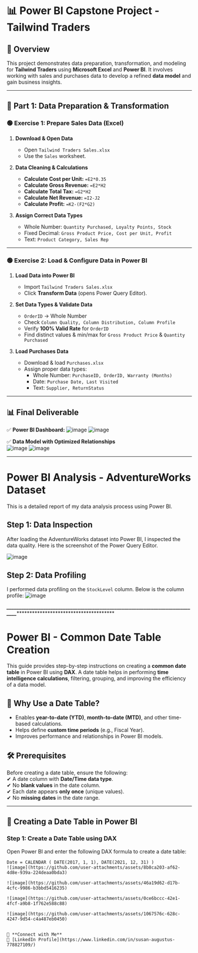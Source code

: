 # 📊 Power BI Capstone Project - Tailwind Traders

## 🚀 Overview
This project demonstrates data preparation, transformation, and modeling for **Tailwind Traders** using **Microsoft Excel** and **Power BI**. It involves working with sales and purchases data to develop a refined **data model** and gain business insights.

---

## 📌 Part 1: Data Preparation & Transformation

### 🟢 **Exercise 1: Prepare Sales Data (Excel)**
1. **Download & Open Data**  
   - Open `Tailwind Traders Sales.xlsx`
   - Use the `Sales` worksheet.

2. **Data Cleaning & Calculations**  
   - **Calculate Cost per Unit:** `=E2*0.35`
   - **Calculate Gross Revenue:** `=E2*H2`
   - **Calculate Total Tax:** `=G2*H2`
   - **Calculate Net Revenue:** `=I2-J2`
   - **Calculate Profit:** `=K2-(F2*G2)`

3. **Assign Correct Data Types**  
   - Whole Number: `Quantity Purchased, Loyalty Points, Stock`
   - Fixed Decimal: `Gross Product Price, Cost per Unit, Profit`
   - Text: `Product Category, Sales Rep`

---

### 🟢 **Exercise 2: Load & Configure Data in Power BI**
1. **Load Data into Power BI**
   - Import `Tailwind Traders Sales.xlsx`
   - Click **Transform Data** (opens Power Query Editor).

2. **Set Data Types & Validate Data**
   - `OrderID` → Whole Number
   - Check `Column Quality, Column Distribution, Column Profile`
   - Verify **100% Valid Rate** for `OrderID`
   - Find distinct values & min/max for `Gross Product Price` & `Quantity Purchased`

3. **Load Purchases Data**
   - Download & load `Purchases.xlsx`
   - Assign proper data types:
     - Whole Number: `PurchaseID, OrderID, Warranty (Months)`
     - Date: `Purchase Date, Last Visited`
     - Text: `Supplier, ReturnStatus`

---

## 📊 **Final Deliverable**
✅ **Power BI Dashboard:** 
![image](https://github.com/user-attachments/assets/2e0e9307-be82-4d34-9535-871e7a032b8c)
![image](https://github.com/user-attachments/assets/daf333fc-37ac-48e2-966c-b781bdee1866)



✅ **Data Model with Optimized Relationships**  
![image](https://github.com/user-attachments/assets/c6b00cb8-a21e-452a-942e-770272af9b89)
![image](https://github.com/user-attachments/assets/e980ea68-a6fe-45af-a4cd-aa9243d94c4a)


*****************************************************************************************************************************************************************
# Power BI Analysis - AdventureWorks Dataset

This is a detailed report of my data analysis process using Power BI.

## Step 1: Data Inspection
After loading the AdventureWorks dataset into Power BI, I inspected the data quality. Here is the screenshot of the Power Query Editor.

![image](https://github.com/user-attachments/assets/22a1c2f7-53ee-433f-92dc-eb7a6408c06d)


## Step 2: Data Profiling
I performed data profiling on the `StockLevel` column. Below is the column profile:
![image](https://github.com/user-attachments/assets/6c991d7c-a69e-4c50-b62e-74fa0c43ccc6)


***********************************_______________________________________________________________________________*************************************************************************


# Power BI - Common Date Table Creation  
This guide provides step-by-step instructions on creating a **common date table** in Power BI using **DAX**. A date table helps in performing **time intelligence calculations**, filtering, grouping, and improving the efficiency of a data model.

## 📌 Why Use a Date Table?  
- Enables **year-to-date (YTD)**, **month-to-date (MTD)**, and other time-based calculations.  
- Helps define **custom time periods** (e.g., Fiscal Year).  
- Improves performance and relationships in Power BI models.

## 🛠 Prerequisites  
Before creating a date table, ensure the following:  
✔ A date column with **Date/Time data type**.  
✔ No **blank values** in the date column.  
✔ Each date appears **only once** (unique values).  
✔ No **missing dates** in the date range.

---

## 📌 Creating a Date Table in Power BI  

### **Step 1: Create a Date Table using DAX**
Open Power BI and enter the following DAX formula to create a date table:  



```DAX
Date = CALENDAR ( DATE(2017, 1, 1), DATE(2021, 12, 31) )
![image](https://github.com/user-attachments/assets/8b8ca203-af62-4d8e-939a-224deaa0bda3)

![image](https://github.com/user-attachments/assets/46a19d62-d17b-4cfc-9986-b3bbd5416235)

![image](https://github.com/user-attachments/assets/0ce6bccc-42e1-4fcf-a9b8-1f762e588c88)

![image](https://github.com/user-attachments/assets/1067576c-628c-4247-9d54-c4a487eb0450)


📢 **Connect with Me**  
🔗 [LinkedIn Profile](https://www.linkedin.com/in/susan-augustus-778827109/)
